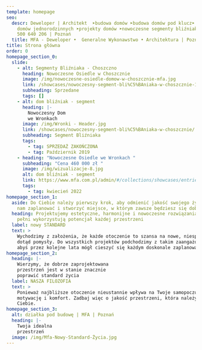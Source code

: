 ```yaml
---
template: homepage
seo:
  descr: Deweloper | Architekt  ➤budowa domów ➤budowa domów pod klucz➤ budowa
    domów jednorodzinnych ➤projekty domów ➤nowoczesne segmenty bliźniaka ☎ tel.
    500 640 206 | Poznań
  title: MFA - Deweloper •  Generalne Wykonawstwo • Architektura | Poznań
title: Strona główna
order: 0
homepage_section_0:
  slide:
    - alt: Segmenty Bliźniaka - Choszczno
      heading: Nowoczesne Osiedle w Choszcznie
      image: /img/nowoczesne-osiedle-domow-w-choszcznie-mfa.jpg
      link: /showcases/nowoczesny-segment-bli%C5%BAniaka-w-choszcznie-1/
      subheading: Sprzedane
      tags: []
    - alt: dom bliźniak - segment
      heading: |-
        Nowoczesny Dom
        we Wronkach
      image: /img/Wronki - Header.jpg
      link: /showcases/nowoczesny-segment-bli%C5%BAniaka-w-choszcznie/
      subheading: Segment Bliźniaka
      tags:
        - tag: SPRZEDAŻ ZAKOŃCZONA
        - tag: Październik 2019
    - heading: "Nowoczesne Osiedle we Wronkach "
      subheading: "Cena 460 000 zł "
      image: /img/wizualizacje-8.jpg
      alt: dom bliźniak - segment
      link: https://www.mfa.com.pl/admin/#/collections/showcases/entries/nowoczesne-osiedle-we-wronkach
      tags:
        - tag: kwiecień 2022
homepage_section_1:
  aside: Do Ciebie należy pierwszy krok, aby odmienić jakość swojego życia. Pozwól
    nam zaplanować i stworzyć miejsce, w którym zawsze będziesz się dobrze czuł.
  heading: Projektujemy estetyczne, harmonijne i nowoczesne rozwiązania, które w
    pełni wykorzystują potencjał każdej przestrzeni
  label: nowy STANDARD
  text: >
    Wychodzimy z założenia, że każde otoczenie to szansa na nowe, niespotykane
    dotąd pomysły. Do wszystkich projektów podchodzimy z takim zaangażowaniem,
    abyś przez kolejne lata mógł cieszyć się każdym doskonale zaplanowanym m2.
homepage_section_2:
  heading: |-
    Wierzymy, że dobrze zaprojektowana
    przestrzeń jest w stanie znacznie
    poprawić standard życia
  label: NASZA FILOZOFIA
  text: >
    Ponieważ najbliższe otoczenie nieustannie wpływa na Twoje samopoczucie,
    motywację i komfort. Zadbaj więc o jakość przestrzeni, która należy do
    Ciebie.
homepage_section_3:
  alt: działka pod budowę | MFA | Poznań
  heading: |-
    Twoja idealna
    przestrzeń
  image: /img/Mfa-Nowy-Standard-Życia.jpg
---
```

